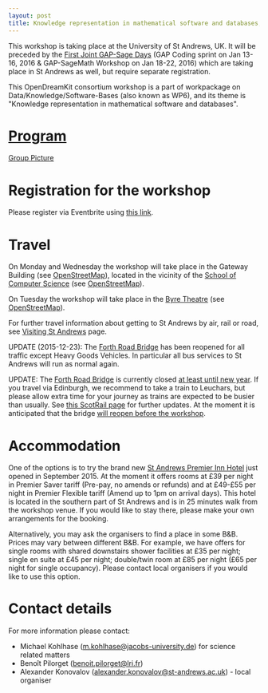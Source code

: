 ```yaml
---
layout: post
title: Knowledge representation in mathematical software and databases, University of St Andrews, St Andrews, 25th-27th January, 2016
---
```


This workshop is taking place at the University of St Andrews, UK. It will be preceded by the [First Joint GAP-Sage Days](http://gapdays.de/gap-sage-days2016/) (GAP Coding sprint on Jan 13-16, 2016 & GAP-SageMath Workshop on Jan 18-22, 2016) which are taking place in St Andrews as well, but require separate registration.

This OpenDreamKit consortium workshop is a part of workpackage on Data/Knowledge/Software-Bases (also known as WP6), and its theme is "Knowledge representation in mathematical software and databases".

# [Program](/meetings/2016-01-25-DKS/program)

[Group Picture](/meetings/2016-01-25-DKS/group_picture.jpg)

# Registration for the workshop

Please register via Eventbrite using [this link](https://www.eventbrite.com/e/opendreamkit-wp6-workshop-registration-19907319328).

# Travel

On Monday and Wednesday the workshop will take place in the Gateway Building (see [OpenStreetMap](http://www.openstreetmap.org/way/27225074#map=19/56.34119/-2.80943)), located
in the vicinity of the [School of Computer Science](http://www.cs.st-andrews.ac.uk/) (see [OpenStreetMap](http://www.openstreetmap.org/way/155223867#map=19/56.34030/-2.80871)).

On Tuesday the workshop will take place in the [Byre Theatre](http://byretheatre.com/)
(see [OpenStreetMap](http://www.openstreetmap.org/way/315991170#map=19/56.33891/-2.79156)).

For further travel information about getting to St Andrews by air, rail or road, see [Visiting St Andrews](http://www.st-andrews.ac.uk/about/visiting/) page.

UPDATE (2015-12-23): The [Forth Road Bridge](https://www.forthroadbridge.org) has been
reopened for all traffic except Heavy Goods Vehicles. In particular all bus services
to St Andrews will run as normal again.

UPDATE: The [Forth Road Bridge](https://www.forthroadbridge.org/) is currently closed
[at least until new year](http://www.bbc.co.uk/news/uk-scotland-35001277).
If you travel via Edinburgh, we recommend to take a train to Leuchars, but please
allow extra time for your journey as trains are expected to be busier than usually.
See [this ScotRail page](http://www.scotrail.co.uk/frb) for further updates.
At the moment it is anticipated that the bridge
[will reopen before the workshop](http://www.bbc.co.uk/news/uk-scotland-scotland-politics-35096668).

# Accommodation

One of the options is to try the brand new
[St Andrews Premier Inn Hotel](http://www.premierinn.com/en/hotel/STALAR/st-andrews)
just opened in September 2015. At the moment it offers rooms at £39 per night in
Premier Saver tariff (Pre-pay, no amends or refunds) and at £49-£55 per night in
Premier Flexible tariff (Amend up to 1pm on arrival days). This hotel is located
in the southern part of St Andrews and is in 25 minutes walk from the workshop venue.
If you would like to stay there, please make your own arrangements for the booking.

Alternatively, you may ask the organisers to find a place in some B&B. Prices may
vary between different B&B. For example, we have offers for single rooms with
shared downstairs shower facilities at £35 per night; single en suite at £45 per
night; double/twin room at £85 per night (£65 per night for single occupancy).
Please contact local organisers if you would like to use this option.

# Contact details

For more information please contact:

* Michael Kohlhase (m.kohlhase@jacobs-university.de) for science related matters
* Benoît Pilorget (benoit.pilorget@lri.fr)
* Alexander Konovalov (alexander.konovalov@st-andrews.ac.uk) - local organiser
